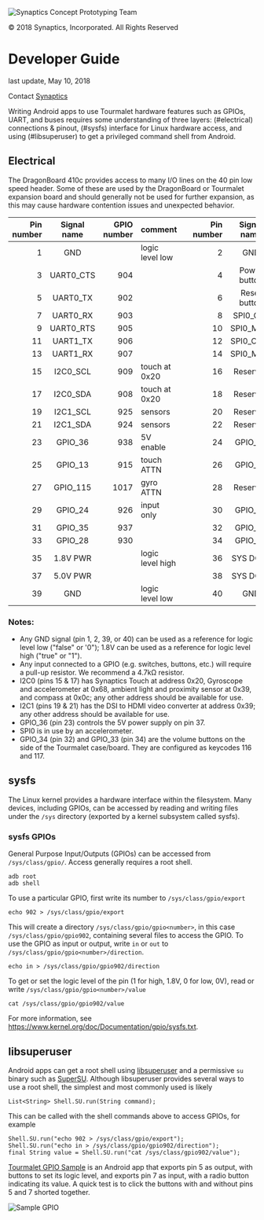 ![Synaptics Concept Prototyping Team](Pictures/Small/CPT_logo.png) 

&copy; 2018 Synaptics, Incorporated. All Rights Reserved

# Developer Guide #

last update, May 10, 2018

Contact [Synaptics](mailto:tourmalet@synaptics.com)

Writing Android apps to use Tourmalet hardware features such as GPIOs, UART, and buses requires some understanding of three layers: (#electrical) connections & pinout, (#sysfs) interface for Linux hardware access, and using (#libsuperuser) to get a privileged command shell from Android.

## Electrical ##

The DragonBoard 410c provides access to many I/O lines on the 40 pin low speed header. Some of these are used by the DragonBoard or Tourmalet expansion board and should generally not be used for further expansion, as this may cause hardware contention issues and unexpected behavior.

| Pin number | Signal name  | GPIO number |      comment     |   | Pin number | Signal name  | GPIO number |      comment     |
| ---------: | :----------: | ----------: | :--------------- | - | ---------: | :----------: | ----------: | :--------------- |
|          1 | GND          |             | logic level low  |   |          2 | GND          |             |                  |
|          3 | UART0_CTS    |         904 |                  |   |          4 | Power button |             |                  |
|          5 | UART0_TX     |         902 |                  |   |          6 | Reset button |             |                  |
|          7 | UART0_RX     |         903 |                  |   |          8 | SPI0_CLK     |         921 | accelerometer    |
|          9 | UART0_RTS    |         905 |                  |   |         10 | SPI0_MISO    |         919 | accelerometer    |
|         11 | UART1_TX     |         906 |                  |   |         12 | SPI0_CS_N    |         920 | accelerometer    |
|         13 | UART1_RX     |         907 |                  |   |         14 | SPI0_MOSI    |         918 | accelerometer    |
|         15 | I2C0_SCL     |         909 | touch at 0x20    |   |         16 | Reserved     |             |                  |
|         17 | I2C0_SDA     |         908 | touch at 0x20    |   |         18 | Reserved     |             |                  |
|         19 | I2C1_SCL     |         925 | sensors          |   |         20 | Reserved     |             |                  |
|         21 | I2C1_SDA     |         924 | sensors          |   |         22 | Reserved     |             |                  |
|         23 | GPIO_36      |         938 | 5V enable        |   |         24 | GPIO_12      |         914 |                  |
|         25 | GPIO_13      |         915 | touch ATTN       |   |         26 | GPIO_69      |         971 |                  |
|         27 | GPIO_115     |        1017 | gyro ATTN        |   |         28 | Reserved     |             | compass ATTN     |
|         29 | GPIO_24      |         926 | input only       |   |         30 | GPIO_25      |         927 |                  |
|         31 | GPIO_35      |         937 |                  |   |         32 | GPIO_34      |         936 | volume up        |
|         33 | GPIO_28      |         930 |                  |   |         34 | GPIO_33      |         935 | volume down      |
|         35 | 1.8V PWR     |             | logic level high |   |         36 | SYS DC IN    |             |                  |
|         37 | 5.0V PWR     |             |                  |   |         38 | SYS DC IN    |             |                  |
|         39 | GND          |             | logic level low  |   |         40 | GND          |             |                  |

### Notes: ###

- Any GND signal (pin 1, 2, 39, or 40) can be used as a reference for logic level low ("false" or '0"); 1.8V can be used as a reference for logic level high ("true" or "1").
- Any input connected to a GPIO (e.g. switches, buttons, etc.) will require a pull-up resistor.  We recommend a 4.7k&Omega; resistor.
- I2C0 (pins 15 & 17) has Synaptics Touch at address 0x20, Gyroscope and accelerometer at 0x68, ambient light and proximity sensor at 0x39, and compass at 0x0c; any other address should be available for use.
- I2C1 (pins 19 & 21) has the DSI to HDMI video converter at address 0x39; any other address should be available for use.
- GPIO_36 (pin 23) controls the 5V power supply on pin 37.
- SPI0 is in use by an accelerometer.
- GPIO_34 (pin 32) and GPIO_33 (pin 34) are the volume buttons on the side of the Tourmalet case/board. They are configured as keycodes 116 and 117.

## sysfs ##

The Linux kernel provides a hardware interface within the filesystem. Many devices, including GPIOs, can be accessed by reading and writing files under the `/sys` directory (exported by a kernel subsystem called sysfs).

### sysfs GPIOs ###

General Purpose Input/Outputs (GPIOs) can be accessed from `/sys/class/gpio/`. Access generally requires a root shell.

```{r, engine=sh}
adb root
adb shell
```

To use a particular GPIO, first write its number to `/sys/class/gpio/export`

```{r, engine=sh}
echo 902 > /sys/class/gpio/export
```

This will create a directory `/sys/class/gpio/gpio<number>`, in this case `/sys/class/gpio/gpio902`, containing several files to access the GPIO.
To use the GPIO as input or output, write `in` or `out` to `/sys/class/gpio/gpio<number>/direction`.

```{r, engine=sh}
echo in > /sys/class/gpio/gpio902/direction
```

To get or set the logic level of the pin (1 for high, 1.8V, 0 for low, 0V), read or write `/sys/class/gpio/gpio<number>/value`

```{r, engine=sh}
cat /sys/class/gpio/gpio902/value
```

For more information, see https://www.kernel.org/doc/Documentation/gpio/sysfs.txt.

## libsuperuser ##

Android apps can get a root shell using [libsuperuser](https://github.com/Chainfire/libsuperuser) and a permissive `su` binary such as [SuperSU](http://www.supersu.com/). Although libsuperuser provides several ways to use a root shell, the simplest and most commonly used is likely

```{r, engine=java}
List<String> Shell.SU.run(String command);
```

This can be called with the shell commands above to access GPIOs, for example

```{r, engine=java}
Shell.SU.run("echo 902 > /sys/class/gpio/export");
Shell.SU.run("echo in > /sys/class/gpio/gpio902/direction");
final String value = Shell.SU.run("cat /sys/class/gpio902/value");
```

[Tourmalet GPIO Sample](../Software/TourmaletGpioSample.zip) is an Android app that exports pin 5 as output, with buttons to set its logic level, and exports pin 7 as input, with a radio button indicating its value. A quick test is to click the buttons with and without pins 5 and 7 shorted together.

![Sample GPIO](Pictures/Small/Tourmalet_GPIO_Sample.jpg "Sample GPIO test App")
